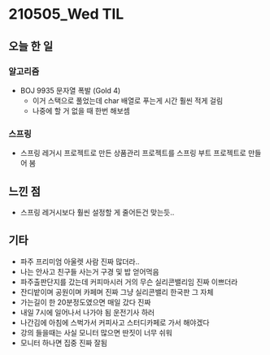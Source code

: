 # 210505_Wed TIL

## 오늘 한 일

### 알고리즘

- BOJ 9935 문자열 폭발 (Gold 4)
  - 이거 스택으로 풀었는데 char 배열로 푸는게 시간 훨씬 적게 걸림
  - 나중에 할 거 없을 때 한번 해보셈

### 스프링

- 스프링 레거시 프로젝트로 만든 상품관리 프로젝트를 스프링 부트 프로젝트로 만들어 봄

## 느낀 점

- 스프링 레거시보다 훨씬 설정할 게 줄어든건 맞는듯..

## 기타

- 파주 프리미엄 아울렛 사람 진짜 많더라..
- 나는 안사고 친구들 사는거 구경 및 밥 얻어먹음
- 파주출판단지를 갔는데 커피마시러 거의 무슨 실리콘밸리임 진짜 이쁘더라
- 잔디밭이며 공원이며 카페며 진짜 그냥 실리콘밸리 한국판 그 자체
- 가는길이 한 20분정도였으면 매일 갔다 진짜
- 내일 7시에 일어나서 나가야 됨 운전기사 하러
- 나간김에 아침에 스벅가서 커피사고 스터디카페로 가서 해야겠다
- 강의 들을때는 사실 모니터 많으면 딴짓이 너무 쉬워
- 모니터 하나면 집중 진짜 잘됨
